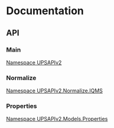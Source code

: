# Documentation
## API
### Main 
[Namespace UPSAPIv2](../api/UPSAPIv2.html)
### Normalize
[Namespace UPSAPIv2.Normalize.IQMS](../api/UPSAPIv2.Normalize.IQMS.html)
### Properties
[Namespace UPSAPIv2.Models.Properties](../api/UPSAPIv2.Models.Properties.html)
